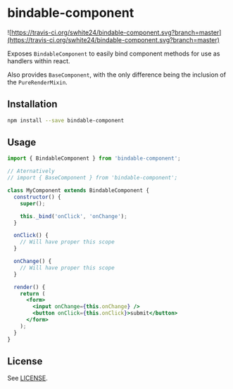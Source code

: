 # bindable-component

![https://travis-ci.org/swhite24/bindable-component.svg?branch=master](https://travis-ci.org/swhite24/bindable-component.svg?branch=master)

Exposes `BindableComponent` to easily bind component methods for use as handlers within react.

Also provides `BaseComponent`, with the only difference being the inclusion of the `PureRenderMixin`.

## Installation

```bash
npm install --save bindable-component
```

## Usage

```jsx
import { BindableComponent } from 'bindable-component';

// Aternatively
// import { BaseComponent } from 'bindable-component';

class MyComponent extends BindableComponent {
  constructor() {
    super();

    this._bind('onClick', 'onChange');
  }

  onClick() {
    // Will have proper this scope
  }

  onChange() {
    // Will have proper this scope
  }

  render() {
    return (
      <form>
        <input onChange={this.onChange} />
        <button onClick={this.onClick}>submit</button>
      </form>
    );
  }
}
```

## License

See [LICENSE](LICENSE).
